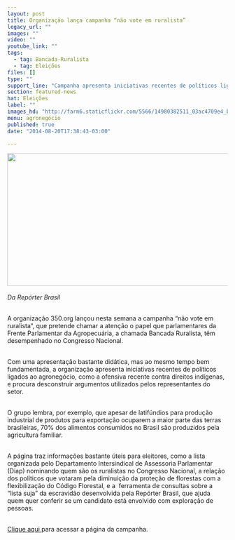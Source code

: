 ```yaml
---
layout: post
title: Organização lança campanha “não vote em ruralista”
legacy_url: ""
images: ""
video: ""
youtube_link: ""
tags:
  - tag: Bancada-Ruralista
  - tag: Eleições
files: []
type: ""
support_line: "Campanha apresenta iniciativas recentes de políticos ligados ao agronegócio, como a ofensiva contra os indígenas."
section: featured-news
hat: Eleições
label: ""
images_hd: "http://farm6.staticflickr.com/5566/14980382511_03ac4709e4_b.jpg"
menu: agronegócio
published: true
date: "2014-08-20T17:38:43-03:00"

---
```

<p><em><img alt="" height="303" src="http://farm6.staticflickr.com/5566/14980382511_03ac4709e4_b.jpg" width="513" /><br />
<br />
Da Rep&oacute;rter Brasil</em></p>

<p><br />
A organiza&ccedil;&atilde;o 350.org lan&ccedil;ou nesta semana a campanha &ldquo;n&atilde;o vote em ruralista&ldquo;, que pretende chamar a aten&ccedil;&atilde;o o papel que parlamentares da Frente Parlamentar da Agropecu&aacute;ria, a chamada Bancada Ruralista, t&ecirc;m desempenhado no Congresso Nacional.&nbsp;</p>

<p><br />
Com uma apresenta&ccedil;&atilde;o bastante did&aacute;tica, mas ao mesmo tempo bem fundamentada, a organiza&ccedil;&atilde;o apresenta iniciativas recentes de pol&iacute;ticos ligados ao agroneg&oacute;cio, como a ofensiva recente contra direitos ind&iacute;genas, e procura desconstruir argumentos utilizados pelos representantes do setor. &nbsp;</p>

<p><br />
O grupo lembra, por exemplo, que apesar de latif&uacute;ndios para produ&ccedil;&atilde;o industrial de produtos para exporta&ccedil;&atilde;o ocuparem a maior parte das terras brasileiras, 70% dos alimentos consumidos no Brasil s&atilde;o produzidos pela agricultura familiar.</p>

<p><br />
A p&aacute;gina traz informa&ccedil;&otilde;es bastante &uacute;teis para eleitores, como a lista organizada pelo Departamento Intersindical de Assessoria Parlamentar (Diap) nominando quem s&atilde;o os ruralistas no Congresso Nacional, a rela&ccedil;&atilde;o dos pol&iacute;ticos que votaram pela diminui&ccedil;&atilde;o da prote&ccedil;&atilde;o de florestas com a flexibiliza&ccedil;&atilde;o do C&oacute;digo Florestal, e a &nbsp;ferramenta de consultas sobre a &ldquo;lista suja&rdquo; da escravid&atilde;o desenvolvida pela Rep&oacute;rter Brasil, que ajuda quem quer conferir se um candidato est&aacute; envolvido com explora&ccedil;&atilde;o de pessoas.</p>

<p><br />
<a href="http://naovoteemruralista.org/" target="_blank">Clique aqui </a>para acessar a p&aacute;gina da campanha.</p>
